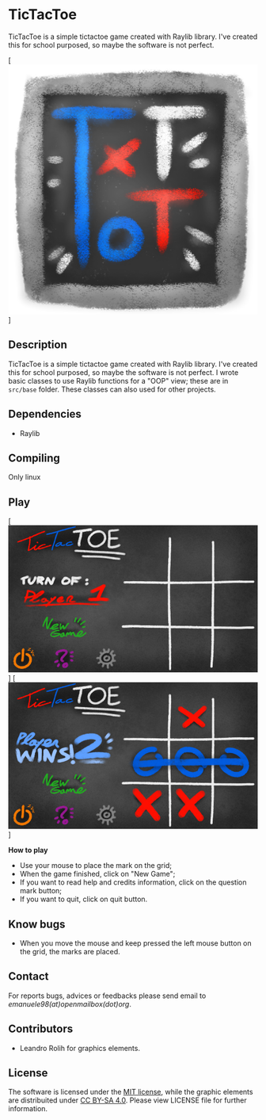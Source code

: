 # TicTacToe

TicTacToe is a simple tictactoe game created with Raylib library. I've created this for school purposed, so maybe the software is not perfect.

[![TicTacToe](resources/icon.png)]

## Description

TicTacToe is a simple tictactoe game created with Raylib library. I've created this for school purposed, so maybe the software is not perfect. I wrote basic classes to use Raylib functions for a "OOP" view; these are in `src/base` folder. These classes can also used for other projects.

## Dependencies

* Raylib

## Compiling

Only linux

## Play

[![DefaultScreen](screenshots/default.png)]
[![WinningScreen](screenshots/win.png)]

**How to play**
* Use your mouse to place the mark on the grid;
* When the game finished, click on "New Game";
* If you want to read help and credits information, click on the question mark button;
* If you want to quit, click on quit button.

## Know bugs

* When you move the mouse and keep pressed the left mouse button on the grid, the marks are placed.

## Contact

For reports bugs, advices or feedbacks please send email to *emanuele98(at)openmailbox(dot)org*.

## Contributors

* Leandro Rolih for graphics elements.

## License

The software is licensed under the [MIT license](https://opensource.org/licenses/MIT), while the graphic elements are distribuited under [CC BY-SA 4.0](https://creativecommons.org/licenses/by-sa/4.0/). Please view LICENSE file for further information.

